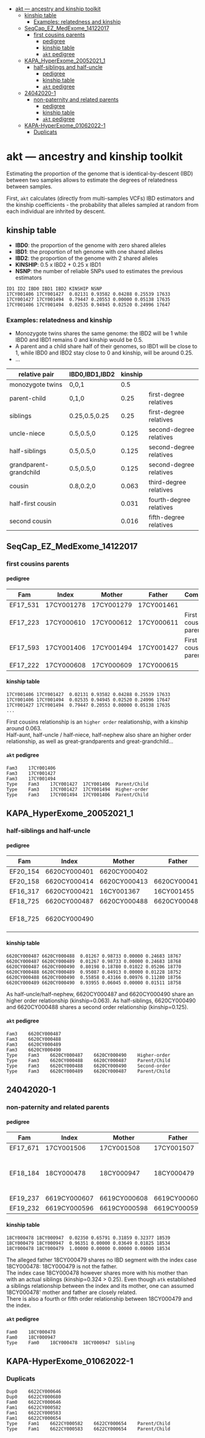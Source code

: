 - [akt — ancestry and kinship toolkit](#akt--ancestry-and-kinship-toolkit)
  - [kinship table](#kinship-table)
    - [Examples: relatedness and kinship](#examples-relatedness-and-kinship)
  - [SeqCap_EZ_MedExome_14122017](#seqcap_ez_medexome_14122017)
    - [first cousins parents](#first-cousins-parents)
      - [pedigree](#pedigree)
      - [kinship table](#kinship-table-1)
      - [`akt` pedigree](#akt-pedigree)
  - [KAPA_HyperExome_20052021_1](#kapa_hyperexome_20052021_1)
    - [half-siblings and half-uncle](#half-siblings-and-half-uncle)
      - [pedigree](#pedigree-1)
      - [kinship table](#kinship-table-2)
      - [`akt` pedigree](#akt-pedigree-1)
  - [24042020-1](#24042020-1)
    - [non-paternity and related parents](#non-paternity-and-related-parents)
      - [pedigree](#pedigree-2)
      - [kinship table](#kinship-table-3)
      - [`akt` pedigree](#akt-pedigree-2)
  - [KAPA-HyperExome_01062022-1](#kapa-hyperexome_01062022-1)
    - [Duplicats](#duplicats)


# akt — ancestry and kinship toolkit

Estimating the proportion of the genome that is identical-by-descent (IBD) between two samples allows to estimate the degrees of relatedness between samples.

First, `akt` calculates (directly from multi-samples VCFs) IBD estimators and the kinship coefficients - the probability that alleles sampled at random from each individual are inhrited by descent.

## kinship table 

- **IBD0**: the proportion of the genome with zero shared alleles
- **IBD1**: the proportion of teh genome with one shared alleles
- **IBD2**: the proportion of the genome with 2 shared alleles 
- **KINSHIP**: 0.5 x IBD2 + 0.25 x IBD1
- **NSNP**: the number of reliable SNPs used to estimates the previous estimators

```
ID1 ID2 IBD0 IBD1 IBD2 KINSHIP NSNP
17CY001406 17CY001427  0.02131 0.93582 0.04288 0.25539 17633
17CY001427 17CY001494  0.79447 0.20553 0.00000 0.05138 17635
17CY001406 17CY001494  0.02535 0.94945 0.02520 0.24996 17647
```
### Examples: relatedness and kinship
- Monozygote twins shares the same genome: the IBD2 will be 1 while IBD0 and IBD1 remains 0 and kinship would be 0.5.
- A parent and a child share half of their genomes, so IBD1 will be close to 1, while IBD0 and IBD2 stay close to 0 and kinship, will be around 0.25.
- ...

| relative pair          | IBD0,IBD1,IBD2 | kinship |                          |
|------------------------|----------------|---------|--------------------------|
| monozygote twins       | 0,0,1          | 0.5     |                          |
| parent-child           | 0,1,0          | 0.25    | first-degree relatives   |
| siblings               | 0.25,0.5,0.25  | 0.25    | first-degree relatives   |
| uncle-niece            | 0.5,0.5,0      | 0.125   | second-degree relatives  |
| half-siblings          | 0.5,0.5,0      | 0.125   | second-degree relatives  |
| grandparent-grandchild | 0.5,0.5,0      | 0.125   | second-degree relatives  |
| cousin                 | 0.8,0.2,0      | 0.063   | third-degree relatives   |
| half-first cousin      |                | 0.031   | fourth-degree relatives  |
| second cousin          |                | 0.016   | fifth-degree relatives   |


## SeqCap_EZ_MedExome_14122017
### first cousins parents 
#### pedigree

| Fam                    | Index      | Mother     | Father     | Comment               |
|------------------------|------------|------------|------------|-----------------------|
| EF17_531               | 17CY001278 | 17CY001279 | 17CY001461 |                       |
| EF17_223               | 17CY000610 | 17CY000612 | 17CY000611 | First cousins parents |
| EF17_593               | 17CY001406 | 17CY001494 | 17CY001427 | First cousins parents |
| EF17_222               | 17CY000608 | 17CY000609 | 17CY000615 |                       |


#### kinship table
```
17CY001406 17CY001427  0.02131 0.93582 0.04288 0.25539 17633
17CY001406 17CY001494  0.02535 0.94945 0.02520 0.24996 17647
17CY001427 17CY001494  0.79447 0.20553 0.00000 0.05138 17635
...
```

First cousins relationship is an `higher order` realationship, with a kinship around 0.063.   
Half-aunt, half-uncle / half-niece, half-nephew also share an higher order relationship, as well as great-grandparents and great-grandchild...

#### `akt` pedigree
```
Fam3	17CY001406
Fam3	17CY001427
Fam3	17CY001494
Type	Fam3	17CY001427	17CY001406	Parent/Child
Type	Fam3	17CY001427	17CY001494	Higher-order
Type	Fam3	17CY001494	17CY001406	Parent/Child
```


## KAPA_HyperExome_20052021_1
### half-siblings and half-uncle 
#### pedigree

| Fam      | Index        | Mother       | Father       | Comment                                      |
|----------|--------------|--------------|--------------|----------------------------------------------|
| EF20_154 | 6620CY000401 | 6620CY000402 |              |                                              |
| EF20_158 | 6620CY000414 | 6620CY000413 | 6620CY000415 |                                              |
| EF16_317 | 6620CY000421 | 16CY001367   | 16CY001455   |                                              |
| EF18_725 | 6620CY000487 | 6620CY000488 | 6620CY000489 | Quatuor                                    |
| EF18_725 | 6620CY000490 |              |              | Quatuor. Oncle maternelle du CI 6620CY000487 |

#### kinship table

```
6620CY000487 6620CY000488  0.01267 0.98733 0.00000 0.24683 18767
6620CY000487 6620CY000489  0.01267 0.98733 0.00000 0.24683 18768
6620CY000487 6620CY000490  0.80198 0.18780 0.01022 0.05206 18770
6620CY000488 6620CY000489  0.95087 0.04913 0.00000 0.01228 18752
6620CY000488 6620CY000490  0.55858 0.43166 0.00976 0.11280 18756
6620CY000489 6620CY000490  0.93955 0.06045 0.00000 0.01511 18758

```

As half-uncle/half-nephew, 6620CY000487 and 6620CY000490 share an higher order relationship (kinship=0.063).
As half-siblings, 6620CY000490 and 6620CY000488 shares a second order relationship (kinship=0.125).

#### `akt` pedigree
```
Fam3	6620CY000487
Fam3	6620CY000488
Fam3	6620CY000489
Fam3	6620CY000490
Type	Fam3	6620CY000487	6620CY000490	Higher-order
Type	Fam3	6620CY000488	6620CY000487	Parent/Child
Type	Fam3	6620CY000488	6620CY000490	Second-order
Type	Fam3	6620CY000489	6620CY000487	Parent/Child
```

## 24042020-1
### non-paternity and related parents
#### pedigree 
| Fam      | Index        | Mother       | Father       | comment                              |
|----------|--------------|--------------|--------------|--------------------------------------|
| EF17_671 | 17CY001506   | 17CY001508   | 17CY001507   |                                      |
| EF18_184 | 18CY000478   | 18CY000947   | 18CY000479   | false paternity and related parents  |
| EF19_237 | 6619CY000607 | 6619CY000608 | 6619CY000609 |                                      |
| EF19_232 | 6619CY000596 | 6619CY000598 | 6619CY000597 |                                      |
  

#### kinship table
```
18CY000478 18CY000947  0.02350 0.65791 0.31859 0.32377 18539
18CY000479 18CY000947  0.96351 0.00000 0.03649 0.01825 18534
18CY000478 18CY000479  1.00000 0.00000 0.00000 0.00000 18534
```

The alleged father 18CY000479 shares no IBD segment with the index case 18CY000478: 18CY000479 is not the father.    
The index case 18CY000478 however shares more with his mother than with an actual siblings (kinship=0.324 > 0.25). Even though `atk` established a siblings relationship between the index and its mother, one can assumed 18CY000478' mother and father are closely related.   
There is also a fourth or fifth order relationship between 18CY000479 and the index. 

#### `akt` pedigree 
```
Fam0	18CY000478
Fam0	18CY000947
Type	Fam0	18CY000478	18CY000947	Sibling
```

## KAPA-HyperExome_01062022-1
### Duplicats

```
Dup0	6622CY000646
Dup0	6622CY000680
Fam0	6622CY000646
Fam1	6622CY000582
Fam1	6622CY000583
Fam1	6622CY000654
Type	Fam1	6622CY000582	6622CY000654	Parent/Child
Type	Fam1	6622CY000583	6622CY000654	Parent/Child
```

